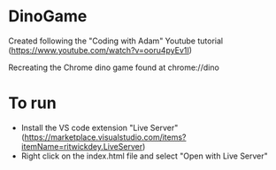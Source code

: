# DinoGame
Created following the "Coding with Adam" Youtube tutorial (https://www.youtube.com/watch?v=ooru4pyEv1I)

Recreating the Chrome dino game found at chrome://dino

# To run
* Install the VS code extension "Live Server" (https://marketplace.visualstudio.com/items?itemName=ritwickdey.LiveServer)
* Right click on the index.html file and select "Open with Live Server"